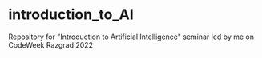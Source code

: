 # introduction_to_AI
Repository for "Introduction to Artificial Intelligence" seminar led by me on CodeWeek Razgrad 2022 
